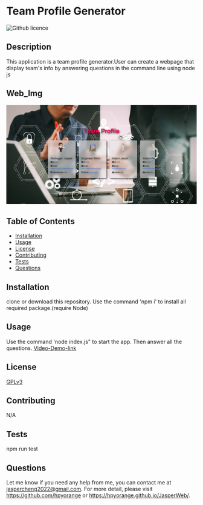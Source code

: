 # Team Profile Generator
  ![Github licence](http://img.shields.io/badge/license-GPLv3-blue.svg)

  ## Description
  This application is a team profile generator.User can create a webpage that display team's info by answering questions in the command line using node js

  ## Web_Img
  ![Web brief](dist/img/team-profile-sample.png "Web sample")

  ## Table of Contents
  * [Installation](#installation)
  * [Usage](#usage)
  * [License](#license)
  * [Contributing](#contributing)
  * [Tests](#tests)
  * [Questions](#questions)

  ## Installation 
  clone or download this repository. Use the command 'npm i' to install all required package.(require Node)

  ## Usage 
  Use the command 'node index.js" to start the app. Then answer all the questions.
  [Video-Demo-link](https://drive.google.com/file/d/1BaYI4vSrMdDHJ6Bc0v1b6_6NE7GZvQEr/view?usp=sharing)

  ## License 
  [GPLv3](https://choosealicense.com/licenses/gpl-3.0/)

  ## Contributing 
  N/A

  ## Tests
  npm run test

  ## Questions
  Let me know if you need any help from me, you can contact me at jaspercheng2022@gmail.com. For more detail, please visit https://github.com/hpyorange or https://hpyorange.github.io/JasperWeb/.

 

